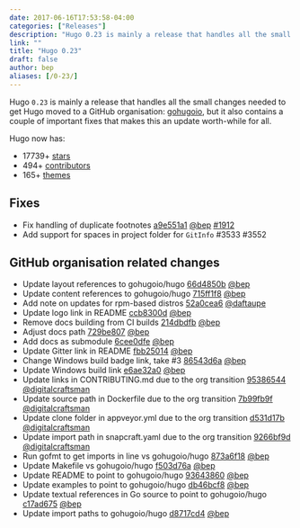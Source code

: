 ```yaml
---
date: 2017-06-16T17:53:58-04:00
categories: ["Releases"]
description: "Hugo 0.23 is mainly a release that handles all the small changes needed to get Hugo moved to a GitHub organisation"
link: ""
title: "Hugo 0.23"
draft: false
author: bep
aliases: [/0-23/]
---
```


Hugo `0.23` is mainly a release that handles all the small changes needed to get Hugo moved to a GitHub organisation: [gohugoio](https://github.com/gohugoio), but it also contains a couple of important fixes that makes this an update worth-while for all.

Hugo now has:

* 17739&#43; [stars](https://github.com/gohugoio/hugo/stargazers)
* 494&#43; [contributors](https://github.com/gohugoio/hugo/graphs/contributors)
* 165&#43; [themes](http://themes.gohugo.io/)

## Fixes

* Fix handling of duplicate footnotes [a9e551a1](https://github.com/gohugoio/hugo/commit/a9e551a100e60a603210ee083103dd73369d6a98) [@bep](https://github.com/bep) [#1912](https://github.com/gohugoio/hugo/issues/1912) 
*  Add support for spaces in project folder for `GitInfo` #3533 #3552

## GitHub organisation related changes

* Update layout references to gohugoio/hugo [66d4850b](https://github.com/gohugoio/hugo/commit/66d4850b89db293dc58e828de784037f06c6c8dc) [@bep](https://github.com/bep) 
* Update content references to gohugoio/hugo [715ff1f8](https://github.com/gohugoio/hugo/commit/715ff1f87406edf27738c8c0f52fe185fa974ee8) [@bep](https://github.com/bep) 
* Add note on updates for rpm-based distros [52a0cea6](https://github.com/gohugoio/hugo/commit/52a0cea65de7b75ae1662abe3dec36fca3604617) [@daftaupe](https://github.com/daftaupe) 
* Update logo link in README [ccb8300d](https://github.com/gohugoio/hugo/commit/ccb8300d380636d75a39f4133284eb0109e836c3) [@bep](https://github.com/bep) 
* Remove docs building from CI builds [214dbdfb](https://github.com/gohugoio/hugo/commit/214dbdfb6f016d21415bc1ed511a37a084238878) [@bep](https://github.com/bep) 
* Adjust docs path [729be807](https://github.com/gohugoio/hugo/commit/729be8074bddb58c9111f32c55cc769e49cd0d5a) [@bep](https://github.com/bep) 
* Add docs as submodule [6cee0dfe](https://github.com/gohugoio/hugo/commit/6cee0dfe53899d433afc3c173a87d56265904cb0) [@bep](https://github.com/bep) 
* Update Gitter link in README [fbb25014](https://github.com/gohugoio/hugo/commit/fbb25014e1306ce7127d53e5fc4fc49867790336) [@bep](https://github.com/bep) 
* Change Windows build badge link, take #3 [86543d6a](https://github.com/gohugoio/hugo/commit/86543d6a50251b40540ebd0b851d45eb99d017c7) [@bep](https://github.com/bep) 
* Update Windows build link [e6ae32a0](https://github.com/gohugoio/hugo/commit/e6ae32a0ba75b9894418227e87391defbb1b3b49) [@bep](https://github.com/bep) 
* Update links in CONTRIBUTING.md due to the org transition [95386544](https://github.com/gohugoio/hugo/commit/95386544e858949a2baa414f395f30aaf66a6257) [@digitalcraftsman](https://github.com/digitalcraftsman) 
* Update source path in Dockerfile due to the org transition [7b99fb9f](https://github.com/gohugoio/hugo/commit/7b99fb9f1ca8381457afe9d8e953a388b8ada182) [@digitalcraftsman](https://github.com/digitalcraftsman) 
* Update clone folder in appveyor.yml due to the org transition [d531d17b](https://github.com/gohugoio/hugo/commit/d531d17b3be0b14faf4934611e01ac3289e37835) [@digitalcraftsman](https://github.com/digitalcraftsman) 
* Update import path in snapcraft.yaml due to the org transition [9266bf9d](https://github.com/gohugoio/hugo/commit/9266bf9d4c24592b875a7f6b92f761b4cea40879) [@digitalcraftsman](https://github.com/digitalcraftsman) 
* Run gofmt to get imports in line vs gohugoio/hugo [873a6f18](https://github.com/gohugoio/hugo/commit/873a6f18851bcda79d562ff6c02e1109e8e31a88) [@bep](https://github.com/bep) 
* Update Makefile vs gohugoio/hugo [f503d76a](https://github.com/gohugoio/hugo/commit/f503d76a3b2719bbb65ab9df5595d0dbc871fae9) [@bep](https://github.com/bep) 
* Update README to point to gohugoio/hugo [93643860](https://github.com/gohugoio/hugo/commit/93643860c9db10c6c32176b17cc83f1c317279bd) [@bep](https://github.com/bep) 
* Update examples to point to gohugoio/hugo [db46bcf8](https://github.com/gohugoio/hugo/commit/db46bcf82d060656d4bc731550e63ec9cf8576f2) [@bep](https://github.com/bep) 
* Update textual references in Go source to point to gohugoio/hugo [c17ad675](https://github.com/gohugoio/hugo/commit/c17ad675e8fcdb2db40fc50816b8f016bc14294c) [@bep](https://github.com/bep) 
* Update import paths to gohugoio/hugo [d8717cd4](https://github.com/gohugoio/hugo/commit/d8717cd4c74e80ea8e20adead9321412a2d76022) [@bep](https://github.com/bep) 
